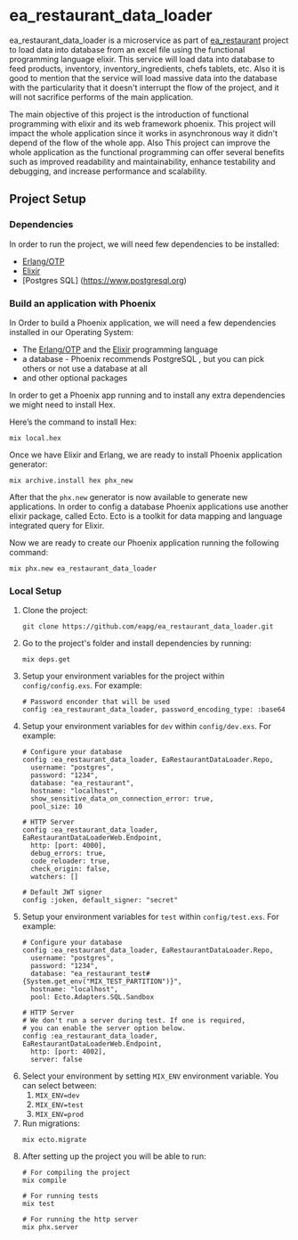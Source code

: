 # ea_restaurant_data_loader

ea_restaurant_data_loader is a microservice as part of [ea_restaurant](https://github.com/eapg/EA_RESTAURANT) project to load data into database from an excel file using the functional programming language elixir. This service will load data into database to feed products, inventory, inventory_ingredients, chefs tablets, etc. Also it is good to mention that the service will load massive data into the database with the particularity that it doesn't interrupt the flow of the project, and it will not sacrifice performs of the main application.  

The main objective of this project is the introduction of functional programming with elixir and its web framework phoenix. This project will impact the whole application since it works in asynchronous way it didn't depend of the flow of the whole app. Also This project can improve the whole application as the functional programming can offer several benefits such as improved readability and maintainability, enhance testability and debugging, and increase performance and scalability.

## Project Setup

### Dependencies

In order to run the project, we will need few dependencies to be installed:

- [Erlang/OTP](https://www.erlang.org)
- [Elixir](https://elixir-lang.org)
- [Postgres SQL] (https://www.postgresql.org)

### Build an application with Phoenix

In Order to build a Phoenix application, we will need a few dependencies installed in our Operating System:

- The [Erlang/OTP](https://www.erlang.org/downloads) and the [Elixir](https://elixir-lang.org/install.html#windows) programming language
- a database - Phoenix recommends PostgreSQL , but you can pick others or not use a database at all
- and other optional packages

In order to get a Phoenix app running and to install any extra dependencies we might need to install Hex.

Here’s the command to install Hex:

`mix local.hex`

Once we have Elixir and Erlang, we are ready to install Phoenix application generator:

`mix archive.install hex phx_new`

After that the `phx.new` generator is now available to generate new applications. In order to config a database Phoenix applications use another elixir package, called Ecto. Ecto is a toolkit for data mapping and language integrated query for Elixir.

Now we are ready to create our Phoenix application running the following command:

`mix phx.new ea_restaurant_data_loader`

### Local Setup
1. Clone the project:
    ```
    git clone https://github.com/eapg/ea_restaurant_data_loader.git
    ```
2. Go to the project's folder and install dependencies by running:
    ```
    mix deps.get
    ```
3. Setup your environment variables for the project within `config/config.exs`. For example:
    ```
    # Password enconder that will be used
    config :ea_restaurant_data_loader, password_encoding_type: :base64
    ```
4.  Setup your environment variables for `dev` within `config/dev.exs`. For example:
    ```
    # Configure your database
    config :ea_restaurant_data_loader, EaRestaurantDataLoader.Repo,
      username: "postgres",
      password: "1234",
      database: "ea_restaurant",
      hostname: "localhost",
      show_sensitive_data_on_connection_error: true,
      pool_size: 10

    # HTTP Server
    config :ea_restaurant_data_loader, EaRestaurantDataLoaderWeb.Endpoint,
      http: [port: 4000],
      debug_errors: true,
      code_reloader: true,
      check_origin: false,
      watchers: []

    # Default JWT signer
    config :joken, default_signer: "secret"
    ```
5.  Setup your environment variables for `test` within `config/test.exs`. For example:
    ```
    # Configure your database
    config :ea_restaurant_data_loader, EaRestaurantDataLoader.Repo,
      username: "postgres",
      password: "1234",
      database: "ea_restaurant_test#{System.get_env("MIX_TEST_PARTITION")}",
      hostname: "localhost",
      pool: Ecto.Adapters.SQL.Sandbox

    # HTTP Server
    # We don't run a server during test. If one is required,
    # you can enable the server option below.
    config :ea_restaurant_data_loader, EaRestaurantDataLoaderWeb.Endpoint,
      http: [port: 4002],
      server: false
    ```
6.  Select your environment by setting `MIX_ENV` environment variable. You can select between:
    1. `MIX_ENV=dev`
    2. `MIX_ENV=test`
    3. `MIX_ENV=prod`
7. Run migrations:
    ```
    mix ecto.migrate
    ```
8. After setting up the project you will be able to run:
    ```
    # For compiling the project
    mix compile

    # For running tests
    mix test
    
    # For running the http server
    mix phx.server
    ```
